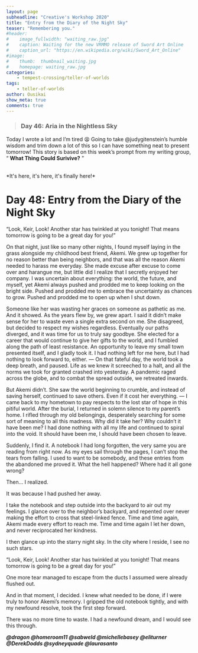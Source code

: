 ```yaml
---
layout: page
subheadline: "Creative's Workshop 2020"
title: "Entry from the Diary of the Night Sky"
teaser: "Remembering you."
#header:
#    image_fullwidth: "waiting_raw.jpg"
#    caption: Waiting for the new VRMMO release of Sword Art Online
#    caption_url: "https://en.wikipedia.org/wiki/Sword_Art_Online"
#image:
#    thumb:  thumbnail_waiting.jpg
#    homepage: waiting_raw.jpg
categories:
    - tempest-crossing/teller-of-worlds
tags:
    - teller-of-worlds
author: Ousikai
show_meta: true
comments: true
---
```

> ### Day 46: Aria in the Nightless Sky
Today I wrote a lot and I’m tired :tired_face: Going to take @judygitenstein’s humble wisdom and trim down a lot of this so I can have something neat to present tomorrow! This story is based on this week’s prompt from my writing group, “ **What Thing Could Surivive?** ”

<br/>
*It's here, it's here, it's finally here!* 

# Day 48: Entry from the Diary of the Night Sky

“Look, Keir, Look! Another star has twinkled at you tonight! That means tomorrow is going to be a great day for you!”

On that night, just like so many other nights, I found myself laying in the grass alongside my childhood best friend, Akemi. We grew up together for no reason better than being neighbors, and that was all the reason Akemi needed to harass me everyday. She made excuse after excuse to come over and harangue me, but little did I realize that I secretly enjoyed her company. I was uncertain about everything: the world, the future, and myself, yet Akemi always pushed and prodded me to keep looking on the bright side. Pushed and prodded me to embrace the uncertainty as chances to grow. Pushed and prodded me to open up when I shut down.

Someone like her was wasting her graces on someone as pathetic as me. And it showed. As the years flew by, we grew apart. I said it didn’t make sense for her to waste even a single extra second on me. She disagreed, but decided to respect my wishes regardless. Eventually our paths diverged, and it was time for us to truly say goodbye. She elected for a career that would continue to give her gifts to the world, and I fumbled along the path of least resistance. An opportunity to leave my small town presented itself, and I gladly took it. I had nothing left for me here, but I had nothing to look forward to, either. 
—
On that fateful day, the world took a deep breath, and paused. Life as we knew it screeched to a halt, and all the norms we took for granted crashed into yesterday. A pandemic raged across the globe, and to combat the spread outside, we retreated inwards. 

But Akemi didn’t. She saw the world beginning to crumble, and instead of saving herself, continued to save others. Even if it cost her everything.
— 
I came back to my hometown to pay respects to the lost star of hope in this pitiful world. After the burial, I returned in solemn silence to my parent’s home. I rifled through my old belongings, desperately searching for some sort of meaning to all this madness. Why did it take her? Why couldn’t it have been me? I had done nothing with all my life and continued to spiral into the void. It should have been me, I should have been chosen to leave. 

Suddenly, I find it. A notebook I had long forgotten, the very same you are reading from right now.  As my eyes sail through the pages, I can’t stop the tears from falling. I used to want to be somebody, and these entries from the abandoned me proved it. What the hell happened? Where had it all gone wrong? 

Then… I realized. 

It was because I had pushed her away. 

I take the notebook and step outside into the backyard to air out my feelings. I glance over to the neighbor’s backyard, and repented over never making the effort to cross that steel-linked fence. Time and time again, Akemi made every effort to reach me. Time and time again I let her down, and never reciprocated her kindness. 

I then glance up into the starry night sky. In the city where I reside, I see no such stars.

“Look, Keir, Look! Another star has twinkled at you tonight! That means tomorrow is going to be a great day for you!”

One more tear managed to escape from the ducts I assumed were already flushed out. 

And in that moment, I decided. I knew what needed to be done, if I were truly to honor Akemi’s memory. I gripped the old notebook tightly, and with my newfound resolve, took the first step forward. 

There was no more time to waste. I had a newfound dream, and I would see this through. 

***@dragon @homeroom11 @sabweld @michellebasey @eliturner  @DerekDodds @sydneyquade @laurasanto***